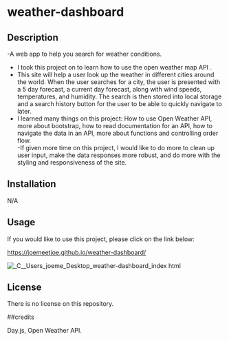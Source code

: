 # weather-dashboard

## Description

-A web app to help you search for weather conditions. 

- I took this project on to learn how to use the open weather map API . 
- This site will help a user look up the weather in different cities around the world. When the user searches for a city, the user is presented with a 5 day forecast, a current day forecast, along with wind speeds, temperatures, and humidity. The search is then stored into local storage and a search history button for the user to be able to quickly navigate to later. 
- I learned many things on this project: How to use Open Weather API, more about bootstrap, how to read documentation for an API, how to navigate the data in an API, more about functions and controlling order flow.   
-If given more time on this project, I would like to do more to clean up user input, make the data responses more robust, and do more with the styling and responsiveness of the site. 

## Installation

N/A

## Usage

If you would like to use this project, please click on the link below: 

https://joemeetjoe.github.io/weather-dashboard/

![_C__Users_joeme_Desktop_weather-dashboard_index html](https://user-images.githubusercontent.com/119348225/211966949-732bd205-5932-4179-a6ca-90b09f22d78f.png)


## License

There is no license on this repository. 

##credits

Day.js, Open Weather API.
